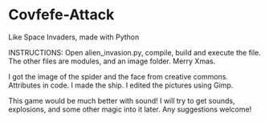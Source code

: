 # Covfefe-Attack
Like Space Invaders, made with Python

INSTRUCTIONS: Open alien_invasion.py, compile, build and execute the file. The other files are modules, and an image folder. Merry Xmas.

I got the image of the spider and the face from creative commons. Attributes in code. I made the ship. I edited the pictures using Gimp. 

This game would be much better with sound! I will try to get sounds, explosions, and some other magic into it later. Any suggestions welcome!
